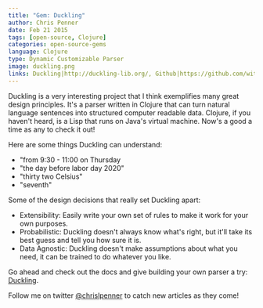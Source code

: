 ```yaml
---
title: "Gem: Duckling"
author: Chris Penner
date: Feb 21 2015
tags: [open-source, Clojure]
categories: open-source-gems
language: Clojure
type: Dynamic Customizable Parser
image: duckling.png
links: Duckling|http://duckling-lib.org/, Github|https://github.com/wit-ai/duckling
---
```


Duckling is a very interesting project that I think exemplifies many great
design principles. It's a parser written in Clojure that can turn natural
language sentences into structured computer readable data. Clojure, if you
haven't heard, is a Lisp that runs on Java's virtual machine. Now's a good a
time as any to check it out!

Here are some things Duckling can understand:

* "from 9:30 - 11:00 on Thursday
* "the day before labor day 2020"
* "thirty two Celsius"
* "seventh"

Some of the design decisions that really set Duckling apart:

* Extensibility: Easily write your own set of rules to make it work for your own purposes.
* Probabilistic: Duckling doesn't always know what's right, but it'll take its
    best guess and tell you how sure it is.
* Data Agnostic: Duckling doesn't make assumptions about what you need, it can
    be trained to do whatever you like.

Go ahead and check out the docs and give building your own parser a try:
[Duckling](http://duckling-lib.org/ ).

Follow me on twitter [@chrislpenner](http://www.twitter.com/chrislpenner) to catch new articles as they come!
